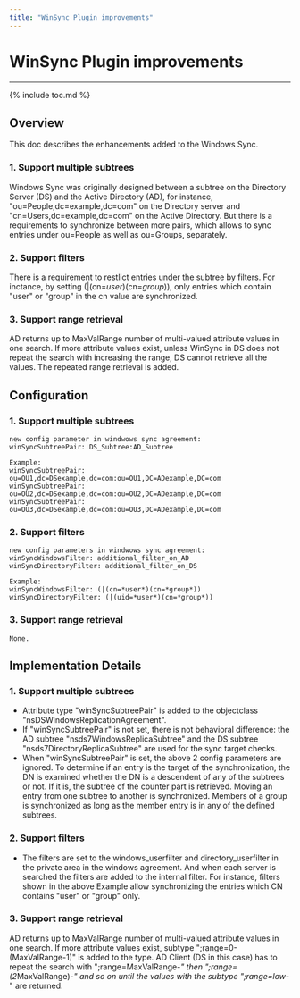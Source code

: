 ```yaml
---
title: "WinSync Plugin improvements"
---
```


# WinSync Plugin improvements
-----------------------------

{% include toc.md %}

Overview
--------

This doc describes the enhancements added to the Windows Sync.

### 1. Support multiple subtrees
Windows Sync was originally designed between a subtree on the Directory Server (DS) and the Active Directory (AD), for instance, "ou=People,dc=example,dc=com" on the Directory server and "cn=Users,dc=example,dc=com" on the Active Directory.  But there is a requirements to synchronize between more pairs, which allows to sync entries under ou=People as well as ou=Groups, separately.

### 2. Support filters
There is a requirement to restlict entries under the subtree by filters.  For inctance, by setting (|(cn=*user*)(cn=*group*)), only entries which contain "user" or "group" in the cn value are synchronized.

### 3. Support range retrieval
AD returns up to MaxValRange number of multi-valued attribute values in one search. If more attribute values exist, unless WinSync in DS does not repeat the search with increasing the range, DS cannot retrieve all the values.  The repeated range retrieval is added.

Configuration
-------------

### 1. Support multiple subtrees

    new config parameter in windwows sync agreement:
    winSyncSubtreePair: DS_Subtree:AD_Subtree

    Example:
    winSyncSubtreePair: ou=OU1,dc=DSexample,dc=com:ou=OU1,DC=ADexample,DC=com
    winSyncSubtreePair: ou=OU2,dc=DSexample,dc=com:ou=OU2,DC=ADexample,DC=com
    winSyncSubtreePair: ou=OU3,dc=DSexample,dc=com:ou=OU3,DC=ADexample,DC=com

### 2. Support filters

    new config parameters in windwows sync agreement:
    winSyncWindowsFilter: additional_filter_on_AD
    winSyncDirectoryFilter: additional_filter_on_DS
					     
    Example:
    winSyncWindowsFilter: (|(cn=*user*)(cn=*group*))
    winSyncDirectoryFilter: (|(uid=*user*)(cn=*group*))

### 3. Support range retrieval

    None.

Implementation Details
----------------------
   
### 1. Support multiple subtrees

-  Attribute type "winSyncSubtreePair" is added to the objectclass "nsDSWindowsReplicationAgreement".
-  If "winSyncSubtreePair" is not set, there is not behavioral difference: the AD subtree "nsds7WindowsReplicaSubtree" and the DS subtree "nsds7DirectoryReplicaSubtree" are used for the sync target checks.
-  When "winSyncSubtreePair" is set, the above 2 config parameters are ignored.  To determine if an entry is the target of the synchronization, the DN is examined whether the DN is a descendent of any of the subtrees or not. If it is, the subtree of the counter part is retrieved.  Moving an entry from one subtree to another is synchronized.  Members of a group is synchronized as long as the member entry is in any of the defined subtrees.

### 2. Support filters
-  The filters are set to the windows_userfilter and directory_userfilter in the private area in the windows agreement.  And when each server is searched the filters are added to the internal filter.  For instance, filters shown in the above Example allow synchronizing the entries which CN contains "user" or "group" only.

### 3. Support range retrieval
AD returns up to MaxValRange number of multi-valued attribute values in one search. If more attribute values exist, subtype ";range=0-(MaxValRange-1)" is added to the type.  AD Client (DS in this case) has to repeat the search with ";range=MaxValRange-*" then ";range=(2*MaxValRange)-*" and so on until the values with the subtype ";range=low-*" are returned.  
